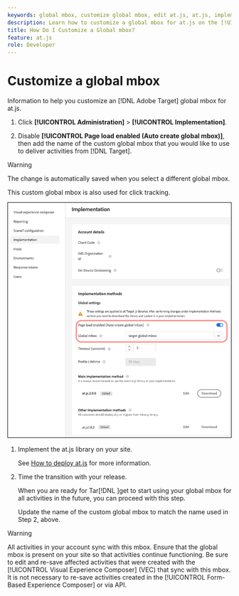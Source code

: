 ```yaml
---
keywords: global mbox, customize global mbox, edit at.js, at.js, implement at.js
description: Learn how to customize a global mbox for at.js on the [!UICONTROL Administration]-[!UICONTROL Implementation] page in [!DNL Adobe Target].
title: How Do I Customize a Global mbox?
feature: at.js
role: Developer
---
```

# Customize a global mbox

Information to help you customize an [!DNL Adobe Target] global mbox for at.js.

1. Click **[!UICONTROL Administration]** > **[!UICONTROL Implementation]**.

1. Disable **[!UICONTROL Page load enabled (Auto create global mbox)]**, then add the name of the custom global mbox that you would like to use to deliver activities from [!DNL Target].

>[!WARNING]
>
>The change is automatically saved when you select a different global mbox.

   This custom global mbox is also used for click tracking.

   ![custom-global-mbox](../../assets/custom-global-mbox.png)

1. Implement the at.js library on your site.

   See [How to deploy at.js](/help/dev/implement/client-side/atjs/how-to-deployatjs/how-to-deployatjs.md) for more information.

1. Time the transition with your release.

   When you are ready for Tar[!DNL ]get to start using your global mbox for all activities in the future, you can proceed with this step.

   Update the name of the custom global mbox to match the name used in Step 2, above.


>[!WARNING]
>
>All activities in your account sync with this mbox. Ensure that the global mbox is present on your site so that activities continue functioning. Be sure to edit and re-save affected activities that were created with the [!UICONTROL Visual Experience Composer] (VEC) that sync with this mbox. It is not necessary to re-save activities created in the [!UICONTROL Form-Based Experience Composer] or via API.

